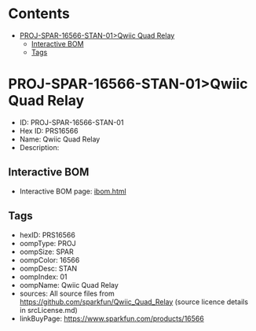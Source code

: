 



Contents
========

* [PROJ-SPAR-16566-STAN-01>Qwiic Quad Relay](#proj-spar-16566-stan-01qwiic-quad-relay)
	* [Interactive BOM](#interactive-bom)
	* [Tags](#tags)

# PROJ-SPAR-16566-STAN-01>Qwiic Quad Relay

- ID: PROJ-SPAR-16566-STAN-01
- Hex ID: PRS16566
- Name: Qwiic Quad Relay
- Description: 

## Interactive BOM

- Interactive BOM page: [ibom.html](kicad/bom/ibom.html)

## Tags

- hexID: PRS16566
- oompType: PROJ
- oompSize: SPAR
- oompColor: 16566
- oompDesc: STAN
- oompIndex: 01
- oompName: Qwiic Quad Relay
- sources: All source files from https://github.com/sparkfun/Qwiic_Quad_Relay (source licence details in srcLicense.md)
- linkBuyPage: https://www.sparkfun.com/products/16566
